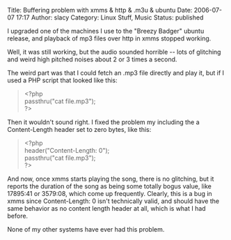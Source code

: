 Title: Buffering problem with xmms & http & .m3u & ubuntu
Date: 2006-07-07 17:17
Author: slacy
Category: Linux Stuff, Music
Status: published

I upgraded one of the machines I use to the "Breezy Badger" ubuntu
release, and playback of mp3 files over http in xmms stopped working.

Well, it was still working, but the audio sounded horrible -- lots of
glitching and weird high pitched noises about 2 or 3 times a second.

The weird part was that I could fetch an .mp3 file directly and play it,
but if I used a PHP script that looked like this:

> &lt;?php  
> passthru("cat file.mp3");  
> ?&gt;

Then it wouldn't sound right. I fixed the problem my including the a
Content-Length header set to zero bytes, like this:

> &lt;?php  
> header("Content-Length: 0");  
> passthru("cat file.mp3");  
> ?&gt;

And now, once xmms starts playing the song, there is no glitching, but
it reports the duration of the song as being some totally bogus value,
like 17895:41 or 3579:08, which come up frequently. Clearly, this is a
bug in xmms since Content-Length: 0 isn't technically valid, and should
have the same behavior as no content length header at all, which is what
I had before.

None of my other systems have ever had this problem.
